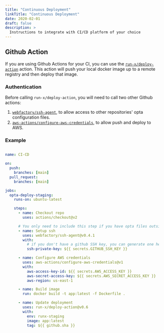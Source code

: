 ```yaml
---
title: "Continuous Deployment"
linkTitle: "Continuous Deployment"
date: 2020-02-01
draft: false
description: >
  Instructions to integrate with CI/CD platform of your choice
---
```


## Github Action
If you are using Github Actions for your CI, you can use the [`run-x/deploy-action`](https://github.com/run-x/deploy-action) action. This action will push your local docker image up to a remote registry and then deploy that image.

### Authentication
Before calling `run-x/deploy-action`, you will need to call two other Github actions:
1. [`webfactory/ssh-agent`](https://github.com/run-x/webfactory/ssh-agent), to allow access to other repositories' opta configuration files.
2. [`aws-actions/configure-aws-credentials`](https://github.com/run-x/aws-actions/configure-aws-credentials), to allow push and deploy to AWS.

### Example

```yml

name: CI-CD

on:
  push:
    branches: [main]
  pull_request:
    branches: [main]

jobs:
  opta-deploy-staging:
    runs-on: ubuntu-latest

    steps:
      - name: Checkout repo
        uses: actions/checkout@v2

      # You only need to include this step if you have opta files outside of this repo
      - name: Setup ssh
        uses: webfactory/ssh-agent@v0.4.1
        with:
          # if you don't have a github SSH key, you can generate one here: https://docs.github.com/en/github/authenticating-to-github/generating-a-new-ssh-key-and-adding-it-to-the-ssh-agent
          ssh-private-key: ${{ secrets.GITHUB_SSH_KEY }}

      - name: Configure AWS credentials	
        uses: aws-actions/configure-aws-credentials@v1	
        with:	
          aws-access-key-id: ${{ secrets.AWS_ACCESS_KEY }}	
          aws-secret-access-key: ${{ secrets.AWS_SECRET_ACCESS_KEY }}	
          aws-region: us-east-1	

      - name: Build image
        run: docker build -t app:latest -f Dockerfile .

      - name: Update deployment
        uses: run-x/deploy-action@v0.6
        with:
          env: runx-staging
          image: app:latest
          tag: ${{ github.sha }}

```
